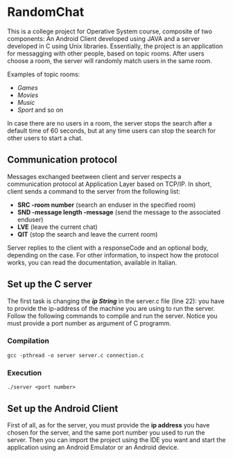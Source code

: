# RandomChat

This is a college project for Operative System course, composite of two components: An Android Client developed using JAVA and a server developed in C using Unix libraries. Essentially, the project is an application for messagging with other people, based on topic rooms. After users choose a room, the server will randomly match users in the same room.

Examples of topic rooms:
- *Games*
- *Movies*
- *Music*
- *Sport*
and so on

In case there are no users in a room, the server stops the search after a default time of 60 seconds, but at any time users can stop the search for other users to start a chat.

## Communication protocol

Messages exchanged beetween client and server respects a communication protocol at Application Layer based on TCP/IP. In short, client sends a command to the server from the following list:

- **SRC -room number** 
  (search an enduser in the specified room)
- **SND -message length -message** 
  (send the message to the associated enduser)
- **LVE** 
  (leave the current chat)
- **QIT** 
  (stop the search and leave the current room)

Server replies to the client with a responseCode and an optional body, depending on the case. 
For other information, to inspect how the protocol works, you can read the documentation, available in Italian.

## Set up the C server

The first task is changing the ***ip String*** in the server.c file (line 22): you have to provide the ip-address of the machine you are using to run the server.
Follow the following commands to compile and run the server. Notice you must provide a port number as argument of C programm.

### Compilation

```console
gcc -pthread -o server server.c connection.c
```
### Execution

```console
./server <port number>
```

## Set up the Android Client

First of all, as for the server, you must provide the **ip address** you have chosen for the server, and the same port number you used to run the server.
Then you can import the project using the IDE you want and start the application using an Android Emulator or an Android device.

